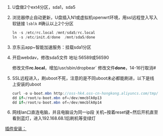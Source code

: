 1. U盘做2个ext4分区，sda1，sda5
2. 浏览器停止自动更新，U盘插入N1或虚拟机openwrt环境，用ssl远程登入写入软链接
    `lsblk`               #确认以上2个分区
    ```python
    ln -s /etc/rc.local /mnt/sda5/rc.local
    ln -s /etc/init.d/done  /mnt/sda5/done
    ```
3. 京东云app~智能加速服务：挂载sda1分区
4. 开启webdav，修改sda5文件
   地址:56589或56590
   
   修改文件**rc.local**，增加/usr/sbin/dropbear`
   修改文件**done**，14-16行取消#
5. SSL远程进入，刷uboot不死，注意的是不同uboot未必都能刷进，以下是线上安装的uboot
 
   ```java
   curl -o u-boot.mbn http://oss-hk4.oss-cn-hongkong.aliyuncs.com/tmp/u-boot.mbn
   dd if=/root/u-boot.mbn of=/dev/mmcblk0p13
   dd if=/root/u-boot.mbn of=/dev/mmcblk0p14
   ```
6.   网线lan口直连电脑，并且电脑设为同一ip段
      关机~按着reset键~然后开机直至看到蓝灯，进入192.168.68.1后刷机等变绿灯

[插件安装：](https://op.dllkids.xyz/packages/)
   


